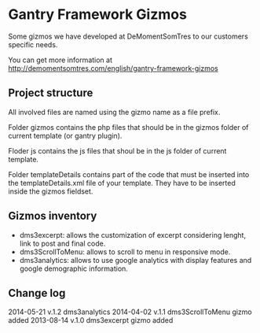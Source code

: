 Gantry Framework Gizmos
=======================

Some gizmos we have developed at DeMomentSomTres to our customers specific needs.

You can get more information at http://demomentsomtres.com/english/gantry-framework-gizmos

Project structure
-----------------
All involved files are named using the gizmo name as a file prefix.

Folder gizmos contains the php files that should be in the gizmos folder of current template (or gantry plugin).

Floder js contains the js files that shoul be in the js folder of current template.

Folder templateDetails contains part of the code that must be inserted into the templateDetails.xml file of your template. They have to be inserted inside the gizmos fieldset.

Gizmos inventory
----------------
* dms3excerpt: allows the customization of excerpt considering lenght, link to post and final code.
* dms3ScrollToMenu: allows to scroll to menu in responsive mode.
* dms3analytics: allows to use google analytics with display features and google demographic information.

Change log
----------
2014-05-21 v.1.2 dms3analytics
2014-04-02 v.1.1 dms3ScrollToMenu gizmo added
2013-08-14 v.1.0 dms3excerpt gizmo added
